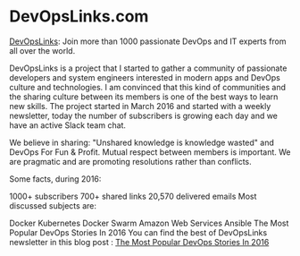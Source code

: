 # DevOpsLinks.com

[DevOpsLinks](http://devopslinks.com): Join more than 1000 passionate DevOps and IT experts from all over the world.

DevOpsLinks is a project that I started to gather a community of passionate developers and system engineers interested in modern apps and DevOps culture and technologies. I am convinced that this kind of communities and the sharing culture between its members is one of the best ways to learn new skills. The project started in March 2016 and started with a weekly newsletter, today the number of subscribers is growing each day and we have an active Slack team chat.

We believe in sharing: "Unshared knowledge is knowledge wasted" and DevOps For Fun & Profit. Mutual respect between members is important. We are pragmatic and are promoting resolutions rather than conflicts.

Some facts, during 2016:

1000+ subscribers 700+ shared links 20,570 delivered emails
Most discussed subjects are:

Docker Kubernetes Docker Swarm Amazon Web Services Ansible
The Most Popular DevOps Stories In 2016
You can find the best of DevOpsLinks newsletter in this blog post : [The Most Popular DevOps Stories In 2016](https://medium.com/p/the-most-popular-devops-stories-in-2016-954d10698d67)
